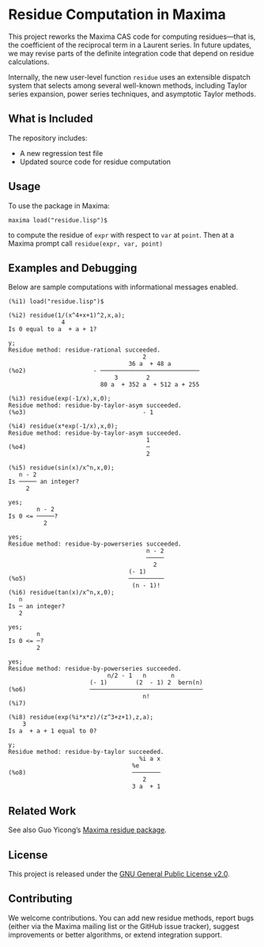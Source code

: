 # Residue Computation in Maxima

This project reworks the Maxima CAS code for computing residues—that is, the coefficient of the reciprocal term in a Laurent series. In future updates, we may revise parts of the definite integration code that depend on residue calculations.

Internally, the new user-level function `residue` uses an extensible dispatch system that selects among several well-known methods, including Taylor series expansion, power series techniques, and asymptotic Taylor methods. 

## What is Included
The repository includes:
- A new regression test file
- Updated source code for residue computation

## Usage

To use the package in Maxima:

``
maxima
load("residue.lisp")$
``

to compute the residue of `expr` with respect to `var` at `point`. Then at a Maxima prompt call 
``residue(expr, var, point)``

## Examples and Debugging

Below are sample computations with informational messages enabled. 
~~~
(%i1) load("residue.lisp")$

(%i2) residue(1/(x^4+x+1)^2,x,a);
               4
Is 0 equal to a  + a + 1?

y;
Residue method: residue-rational succeeded.
                                      2
                                  36 a  + 48 a
(%o2)                   - ────────────────────────────
                              3        2
                          80 a  + 352 a  + 512 a + 255

(%i3) residue(exp(-1/x),x,0);
Residue method: residue-by-taylor-asym succeeded.
(%o3)                                 - 1

(%i4) residue(x*exp(-1/x),x,0);
Residue method: residue-by-taylor-asym succeeded.
                                       1
(%o4)                                  ─
                                       2

(%i5) residue(sin(x)/x^n,x,0);
   n - 2
Is ───── an integer?
     2

yes;
        n - 2
Is 0 <= ─────?
          2

yes;
Residue method: residue-by-powerseries succeeded.
                                       n - 2
                                       ─────
                                         2
                                  (- 1)
(%o5)                             ──────────
                                   (n - 1)!
(%i6) residue(tan(x)/x^n,x,0);
   n
Is ─ an integer?
   2

yes;
        n
Is 0 <= ─?
        2

yes;
Residue method: residue-by-powerseries succeeded.
                            n/2 - 1   n       n
                       (- 1)        (2  - 1) 2  bern(n)
(%o6)                  ────────────────────────────────
                                      n!
(%i7)

(%i8) residue(exp(%i*x*z)/(z^3+z+1),z,a);
    3
Is a  + a + 1 equal to 0?

y;
Residue method: residue-by-taylor succeeded.
                                     %i a x
                                   %e
(%o8)                              ────────
                                      2
                                   3 a  + 1
~~~

## Related Work
See also Guo Yicong’s [Maxima residue package](https://github.com/guoyicong/Maxima_residue/tree/master).

 
## License

This project is released under the [GNU General Public License v2.0](https://www.gnu.org/licenses/old-licenses/gpl-2.0.en.html).


## Contributing

We welcome contributions. You can add new residue methods, report bugs (either via the Maxima mailing list or the GitHub issue tracker), suggest improvements or better algorithms, or extend integration support.




